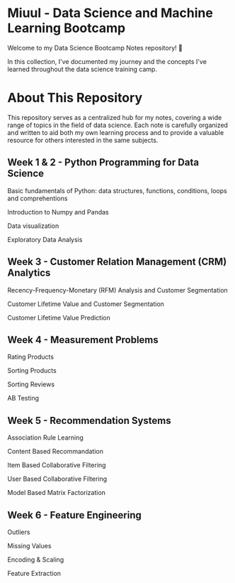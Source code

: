 # Miuul - Data Science and Machine Learning Bootcamp
Welcome to my Data Science Bootcamp Notes repository! 🚀 

In this collection, I've documented my journey and the concepts I've learned throughout the data science training camp.

# About This Repository
This repository serves as a centralized hub for my notes, covering a wide range of topics in the field of data science. Each note is carefully organized and written to aid both my own learning process and to provide a valuable resource for others interested in the same subjects.

## Week 1 & 2 - Python Programming for Data Science

Basic fundamentals of Python: data structures, functions, conditions, loops and comprehentions

Introduction to Numpy and Pandas

Data visualization

Exploratory Data Analysis

## Week 3 - Customer Relation Management (CRM) Analytics

Recency-Frequency-Monetary (RFM) Analysis and Customer Segmentation

Customer Lifetime Value and Customer Segmentation

Customer Lifetime Value Prediction

## Week 4 - Measurement Problems

Rating Products

Sorting Products

Sorting Reviews

AB Testing

## Week 5 - Recommendation Systems

Association Rule Learning

Content Based Recommandation

Item Based Collaborative Filtering

User Based Collaborative Filtering

Model Based Matrix Factorization

## Week 6 - Feature Engineering

Outliers

Missing Values

Encoding & Scaling

Feature Extraction




